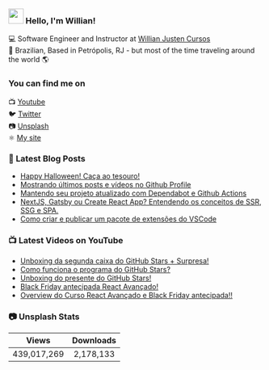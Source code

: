 ### <img src="https://media.giphy.com/media/hvRJCLFzcasrR4ia7z/giphy.gif" width="30px"> Hello, I'm Willian!

💻 Software Engineer and Instructor at [Willian Justen Cursos](https://willianjusten.com.br/cursos) <br>
🏡 Brazilian, Based in Petrópolis, RJ - but most of the time traveling around the world 🌎

### You can find me on

📺 [Youtube](https://www.youtube.com/WillianJustenCursos/?sub_confirmation=1) <br>
🐦 [Twitter](https://twitter.com/Willian_justen) <br>
📷 [Unsplash](https://unsplash.com/@willianjusten) <br>
⚛️ [My site](https://willianjusten.com.br) <br>

### 📕 Latest Blog Posts

<!-- BLOG:START -->
- [Happy Halloween! Caça ao tesouro!](https://willianjusten.com.br/happy-halloween-caca-ao-tesouro/)
- [Mostrando últimos posts e vídeos no Github Profile](https://willianjusten.com.br/mostrando-ultimos-posts-e-videos-no-github-profile/)
- [Mantendo seu projeto atualizado com Dependabot e Github Actions](https://willianjusten.com.br/mantendo-seu-projeto-atualizado-com-dependabot-e-github-actions/)
- [NextJS, Gatsby ou Create React App? Entendendo os conceitos de SSR, SSG e SPA.](https://willianjusten.com.br/nextjs-gatsby-ou-create-react-app-entendendo-os-conceitos-de-ssr-ssg-e-spa/)
- [Como criar e publicar um pacote de extensões do VSCode](https://willianjusten.com.br/como-criar-e-publicar-um-pacote-de-extensoes-do-vscode/)
<!-- BLOG:END -->

### 📺 Latest Videos on YouTube

<!-- YOUTUBE:START -->
- [Unboxing da segunda caixa do GitHub Stars + Surpresa!](https://www.youtube.com/watch?v=vVp8atME0n8)
- [Como funciona o programa do GitHub Stars?](https://www.youtube.com/watch?v=3qlmKllROI8)
- [Unboxing do presente do GitHub Stars!](https://www.youtube.com/watch?v=QjjWI51dPKc)
- [Black Friday antecipada React Avançado!](https://www.youtube.com/watch?v=I6egrxnPNpo)
- [Overview do Curso React Avançado e Black Friday antecipada!!](https://www.youtube.com/watch?v=XbWbDxMOUQA)
<!-- YOUTUBE:END -->

### 📷 Unsplash Stats

<!-- UNSPLASH-STATS:START -->
| **Views**         | **Downloads**        |
|:-----------------:|:--------------------:|
|439,017,269   | 2,178,133 |
<!-- UNSPLASH-STATS:END -->
